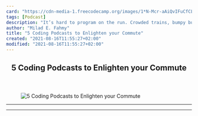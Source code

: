 ```yaml
---
card: "https://cdn-media-1.freecodecamp.org/images/1*N-Mcr-aAiQvIFuCfCLCmUw.jpeg"
tags: [Podcast]
description: "It’s hard to program on the run. Crowded trains, bumpy buses "
author: "Milad E. Fahmy"
title: "5 Coding Podcasts to Enlighten your Commute"
created: "2021-08-16T11:55:27+02:00"
modified: "2021-08-16T11:55:27+02:00"
---
```

<div class="site-wrapper">
<main id="site-main" class="site-main outer">
<div class="inner">
<article class="post-full post tag-podcast tag-education tag-technology tag-learning tag-self-improvement ">
<header class="post-full-header">
<h1 class="post-full-title">5 Coding Podcasts to Enlighten your Commute</h1>
</header>
<figure class="post-full-image">
<picture>
<source media="(max-width: 700px)" sizes="1px" srcset="data:image/gif;base64,R0lGODlhAQABAIAAAAAAAP///yH5BAEAAAAALAAAAAABAAEAAAIBRAA7 1w">
<source media="(min-width: 701px)" sizes="(max-width: 800px) 400px,
(max-width: 1170px) 700px,
1400px" srcset="https://cdn-media-1.freecodecamp.org/images/1*N-Mcr-aAiQvIFuCfCLCmUw.jpeg 300w,
https://cdn-media-1.freecodecamp.org/images/1*N-Mcr-aAiQvIFuCfCLCmUw.jpeg 600w,
https://cdn-media-1.freecodecamp.org/images/1*N-Mcr-aAiQvIFuCfCLCmUw.jpeg 1000w,
https://cdn-media-1.freecodecamp.org/images/1*N-Mcr-aAiQvIFuCfCLCmUw.jpeg 2000w">
<img onerror="this.style.display='none'" src="https://cdn-media-1.freecodecamp.org/images/1*N-Mcr-aAiQvIFuCfCLCmUw.jpeg" alt="5 Coding Podcasts to Enlighten your Commute">
</picture>
</figure>
<section class="post-full-content">
<div class="post-content">
</div>
<hr>
<hr>
</section>
</article>
</div>
</main>
</div>
<!-- Google Tag Manager (noscript) -->
<!-- End Google Tag Manager (noscript) -->
